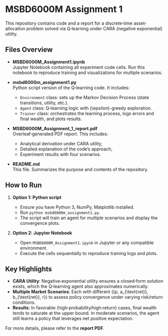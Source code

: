 # MSBD6000M Assignment 1

This repository contains code and a report for a discrete‐time asset‐allocation problem solved via Q‐learning under CARA (negative exponential) utility.

## Files Overview

- **MSBD6000M_Assignment1.ipynb**  
  Jupyter Notebook containing all experiment code cells. Run this notebook to reproduce training and visualizations for multiple scenarios.

- **msbd6000m_assignment1.py**  
  Python script version of the Q‐learning code. It includes:
  - `Environment` class: sets up the Markov Decision Process (state transitions, utility, etc.).
  - `Agent` class: Q‐learning logic with \(\epsilon\)-greedy exploration.
  - `Trainer` class: orchestrates the learning process, logs errors and final wealth, and plots results.

- **MSBD6000M_Assignment_1_report.pdf**  
  Overleaf‐generated PDF report. This includes:
  - Analytical derivation under CARA utility,
  - Detailed explanation of the code’s approach,
  - Experiment results with four scenarios.

- **README.md**  
  This file. Summarizes the purpose and contents of the repository.

## How to Run

1. **Option 1: Python script**  
   - Ensure you have Python 3, NumPy, Matplotlib installed.  
   - Run `python msbd6000m_assignment1.py`.  
   - The script will train an agent for multiple scenarios and display the convergence plots.

2. **Option 2: Jupyter Notebook**  
   - Open `MSBD6000M_Assignment1.ipynb` in Jupyter or any compatible environment.  
   - Execute the cells sequentially to reproduce training logs and plots.

## Key Highlights

- **CARA Utility**: Negative‐exponential utility ensures a closed‐form solution exists, which the Q‐learning agent also approximates numerically.
- **Multiple Market Scenarios**: Each with different \(\{p, a_{\text{ret}}, b_{\text{ret}}, r\}\) to assess policy convergence under varying risk/return conditions.
- **Results**: In favorable (high‐probability/high‐return) cases, final wealth tends to saturate at the upper bound. In moderate scenarios, the agent still learns a policy that leverages net positive expectation.

For more details, please refer to the **report PDF**.
